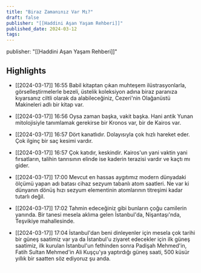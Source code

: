 ```yaml
---
title: "Biraz Zamanınız Var Mı?"
draft: false
publisher: "[[Haddini Aşan Yaşam Rehberi]]"
published_date: 2024-03-12
tags:
---
```

publisher: "[[Haddini Aşan Yaşam Rehberi]]"


## Highlights
* [[2024-03-17]] 16:55  Babil kitaptan çıkan muhteşem ilüstrasyonlarla, görselleştirmelerle bezeli, üstelik koleksiyon adına biraz paranıza kıyarsanız ciltli olarak da alabileceğiniz, Cezeri'nin Olağanüstü Makineleri adlı bir kitap var.

* [[2024-03-17]] 16:56  Oysa zaman başka, vakit başka. Hani antik Yunan mitolojisiyle tanımlamak gerekirse bir Kronos var, bir de Kairos var.

* [[2024-03-17]] 16:57  Dört kanatlıdır. Dolayısıyla çok hızlı hareket eder. Çok ilginç bir saç kesimi vardır.

* [[2024-03-17]] 16:57  Çok katıdır, keskindir. Kairos'un yani vaktin yani fırsatların, talihin tanrısının elinde ise kaderin terazisi vardır ve kaçtı mı gider.

* [[2024-03-17]] 17:00  Mevcut en hassas aygıtımız modern dünyadaki ölçümü yapan adı batası cihaz sezyum tabanlı atom saatleri. Ne var ki dünyanın dönüş hızı sezyum elementinin atomlarının titreşimi kadar tutarlı değil.

* [[2024-03-17]] 17:02  Tahmin edeceğiniz gibi bunların çoğu camilerin yanında. Bir tanesi mesela aklıma gelen İstanbul'da, Nişantaşı'nda, Teşvikiye mahallesinde.

* [[2024-03-17]] 17:04  İstanbul'dan beni dinleyenler için mesela çok tarihi bir güneş saatimiz var ya da İstanbul'u ziyaret edecekler için ilk güneş saatimiz, ilk kurulan İstanbul'un fethinden sonra Padişah Mehmed'in, Fatih Sultan Mehmed'in Ali Kuşçu'ya yaptırdığı güneş saati, 500 küsür yıllık bir saatten söz ediyoruz şu anda.

* [[2024-03-17]] 17:05  Bazı saatlerin saniye kolu da var. Analog saatlerden bahsediyorum elbette. Bir de tek kollu saatler var. Yani bir tek kol var. 24 saat boyunca bir tur atıyor ve günü tamamlıyor.

